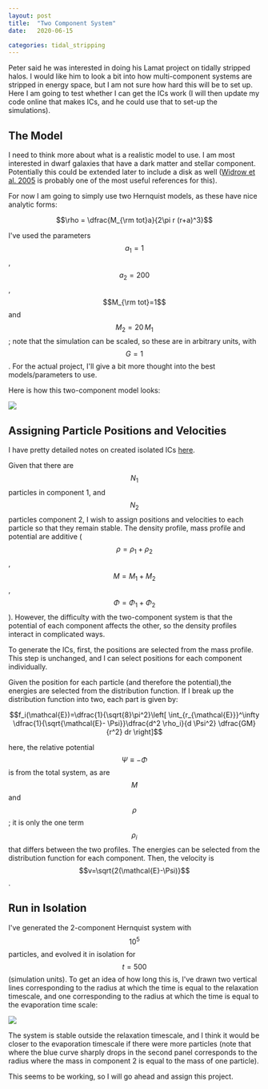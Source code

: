 ```yaml
---
layout: post
title:  "Two Component System"
date:   2020-06-15

categories: tidal_stripping
---
```



Peter said he was interested in doing his Lamat project on tidally stripped halos. I would like him to look a bit into how multi-component systems are stripped in energy space, but I am not sure how hard this will be to set up. Here I am going to test whether I can get the ICs work (I will then update my code online that makes ICs, and he could use that to set-up the simulations).

## The Model

I need to think more about what is a realistic model to use. I am most interested in dwarf galaxies that have a dark matter and stellar component. Potentially this could be extended later to include a disk as well (<a href="">Widrow et al. 2005</a> is probably one of the most useful references for this).

For now I am going to simply use two Hernquist models, as these have nice analytic forms:

$$\rho = \dfrac{M_{\rm tot}a}{2\pi r (r+a)^3}$$

I've used the parameters $$a_1=1$$, $$a_2=200$$, $$M_{\rm tot}=1$$ and $$M_2=20 \,M_1$$; note that the simulation can be scaled, so these are in arbitrary units, with $$G=1$$. For the actual project, I'll give a bit more thought into the best models/parameters to use.

Here is how this two-component model looks:

<img src="{{ site.baseurl }}/assets/plots/20200615_Model.png">


## Assigning Particle Positions and Velocities

I have pretty detailed notes on created isolated ICs <a href="https://github.com/ndrakos/ICICLE">here</a>.

Given that there are $$N_1$$ particles in component 1, and $$N_2$$ particles component 2, I wish to assign positions and velocities to each particle so that they remain stable. The density profile, mass profile and potential are additive ($$\rho= \rho_1+ \rho_2$$, $$M = M_1+ M_2$$, $$\Phi = \Phi_1 + \Phi_2$$). However, the difficulty with the two-component system is that the potential of each component affects the other, so the density profiles interact in complicated ways.

To generate the ICs, first, the positions are selected from the mass profile. This step is unchanged, and I can select positions for each component individually.

Given the position for each particle (and therefore the potential),the energies are selected from the distribution function. If I break up the distribution function into two, each part is given by:

$$f_i(\mathcal{E})=\dfrac{1}{\sqrt{8}\pi^2}\left[ \int_{r_{\mathcal{E}}}^\infty \dfrac{1}{\sqrt{\mathcal{E}- \Psi}}\dfrac{d^2 \rho_i}{d \Psi^2} \dfrac{GM}{r^2} dr \right]$$

here, the relative potential $$\Psi\equiv-\Phi$$ is from the total system, as are $$M$$ and $$\rho$$; it is only the one term $$\rho_i$$ that differs between the two profiles. The energies can be selected from the distribution function for each component. Then, the velocity is $$v=\sqrt{2(\mathcal{E}-\Psi)}$$.

## Run in Isolation

I've generated the 2-component Hernquist system with $$10^5$$ particles, and evolved it in isolation for $$t=500$$ (simulation units). To get an idea of how long this is, I've drawn two vertical lines corresponding to the radius at which the time is equal to the relaxation timescale, and one corresponding to the radius at which the time is equal to the evaporation time scale:

<img src="{{ site.baseurl }}/assets/plots/20200615_IC_Stability.png">

The system is stable outside the relaxation timescale, and I think it would be closer to the evaporation timescale if there were more particles (note that where the blue curve sharply drops in the second panel corresponds to the radius where the mass in component 2 is equal to the mass of one particle).

This seems to be working, so I will go ahead and assign this project.
